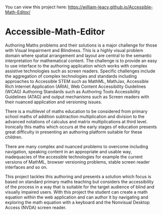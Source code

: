 You can view this project here: https://william-leacy.github.io/Accessible-Math-Editor/


# Accessible-Math-Editor

Authoring Maths problems and their solutions is a major challenge for those with Visual Impairment and Blindness. This is a highly visual problem domain where spatial arrangement and layout are central to the semantic interpretation for mathematical content. The challenge is to provide an easy to use interface to the authoring application which works with complex assistive technologies such as screen readers. Specific challenges include the aggregation of complex technologies and standards including approaches to Accessible STEM such as MathML, MathJax, Accessible Rich Internet Application (ARIA), Web Content Accessibility Guidelines (WCAG) Authoring Standards such as Authoring Tools Accessibility Guidelines (ATAG) and output mechanisms such as Screen readers with their nuanced application and versioning issues.

There is a multilevel of maths education to be considered from primary school maths of addition subtraction multiplication and division to the advanced notations of calculus and matrix multiplications at third level. Ironically this maths which occurs at the early stages of education presents great difficulty in presenting an authoring platform suitable for these children.

There are many complex and nuanced problems to overcome including navigation, speaking content in an appropriate and usable way, inadequacies of the accessible technologies for example the current versions of MathML, browser versioning problems, stable screen reader interfaces and so on.

This project tackles this authoring and presents a solution which focus is based on standard primary maths teaching but considers the accessibility of the process in a way that is suitable for the target audience of blind and visually impaired users. With this project the student can create a math equation within the web application and can author it by navigating and exploring the math equation with a keyboard and the Nonvisual Desktop Access (NVDA) screen reader.

